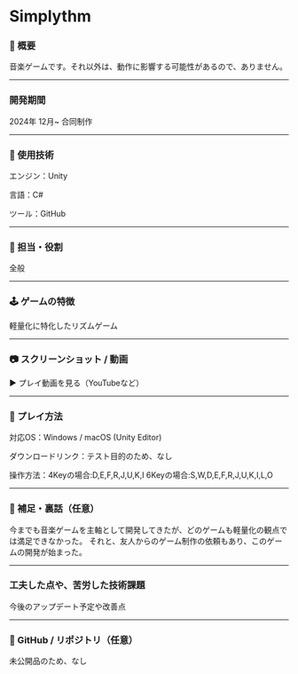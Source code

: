 # Simplythm

### 📌 概要
音楽ゲームです。それ以外は、動作に影響する可能性があるので、ありません。

---

###  開発期間
2024年 12月~ 合同制作

---

### 🔧 使用技術
エンジン：Unity

言語：C#

ツール：GitHub

---

### 🎯 担当・役割
全般

---

### 🕹️ ゲームの特徴
軽量化に特化したリズムゲーム

---

### 📷 スクリーンショット / 動画

▶ プレイ動画を見る（YouTubeなど）

---

### 🚀 プレイ方法
対応OS：Windows / macOS (Unity Editor)

ダウンロードリンク：テスト目的のため、なし

操作方法：4Keyの場合:D,E,F,R,J,U,K,I 6Keyの場合:S,W,D,E,F,R,J,U,K,I,L,O

---

### 💬 補足・裏話（任意）
今までも音楽ゲームを主軸として開発してきたが、どのゲームも軽量化の観点では満足できなかった。
それと、友人からのゲーム制作の依頼もあり、このゲームの開発が始まった。

---

### 工夫した点や、苦労した技術課題

今後のアップデート予定や改善点

---

### 📁 GitHub / リポジトリ（任意）
未公開品のため、なし

